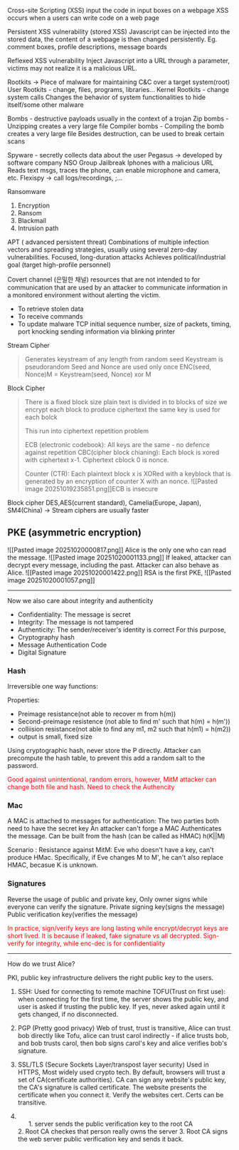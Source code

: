 Cross-site Scripting (XSS)
input the code in input boxes on a webpage
XSS occurs when a users can write code on a web page

Persistent XSS vulnerability (stored XSS)
Javascript can be injected into the stored data, the content of a webpage is then changed persistently. Eg. comment boxes, profile descriptions, message boards

Reflexed XSS vulnerability
Inject Javascript into a URL through a parameter, victims may not realize it is a malicious URL. 

Rootkits -> Piece of malware for maintaining C&C over a target system(root)
User Rootkits - change, files, programs, libraries...
Kernel Rootkits - change system calls
Changes the behavior of system functionalities to hide itself/some other malware

Bombs - destructive payloads usually in the context of a trojan
Zip bombs - Unzipping creates a very large file
Compiler bombs - Compiling the bomb creates a very large file
Besides destruction, can be used to break certain scans

Spyware - secretly collects data about the user
Pegasus -> developed by software company NSO Group
Jailbreak Iphones with a malicious URL
Reads text msgs, traces the phone, can enable microphone and camera, etc. 
Flexispy -> call logs/recordings, ;...

Ransomware 
1. Encryption
2. Ransom
3. Blackmail
4. Intrusion path

APT ( advanced persistent threat) 
Combinations of multiple infection vectors and spreading strategies, usually using several zero-day vulnerabilities. 
Focused, long-duration attacks
Achieves political/industrial goal (target high-profile personnel)

Covert channel (은밀한 채널)
resources that are not intended to for communication that are used by an attacker to communicate information in a monitored environment without alerting the victim. 
- To retrieve stolen data
- To receive commands
- To update malware
TCP initial sequence number, size of packets, timing, port knocking
sending information via blinking printer




Stream Cipher
> Generates keystream of any length from random seed
> Keystream is pseudorandom
> Seed and Nonce are used only once
> ENC(seed, Nonce)M = Keystream(seed, Nonce) xor M

Block Cipher
> There is a fixed block size 
> plain text is divided in to blocks of size
> we encrypt each block to produce ciphertext
> the same key is used for each bolck
> 
> This run into ciphertext repetition problem
> 
> ECB (electronic codebook): All keys are the same - no defence against repetition
> CBC(cipher block chianing): Each block is xored with ciphertext x-1. Ciphertext cblock 0 is nonce. 
> 
> Counter (CTR): Each plaintext block x is XORed with a keyblock that is generated by an encryption of counter X with an nonce. ![[Pasted image 20251019235851.png]]ECB is insecure

Block cipher DES,AES(current standard), Camelia(Europe, Japan), SM4(China) -> Stream ciphers are usually faster

## PKE (asymmetric encryption)
![[Pasted image 20251020000817.png]]
Alice is the only one who can read the message. 
![[Pasted image 20251020001133.png]]
If leaked, attacker can decrypt every message, including the past.
Attacker can also behave as Alice. 
![[Pasted image 20251020001422.png]]
RSA is the first PKE, 
![[Pasted image 20251020001057.png]]

----
Now we also care about integrity and authenticity
- Confidentiality: The message is secret
- Integrity: The message is not tampered
- Authenticity: The sender/receiver's identity is correct
For this purpose,
- Cryptography hash
- Message Authentication Code
- Digital Signature

### Hash
Irreversible one way functions:

Properties:
- Preimage resistance(not able to recover m from h(m))
- Second-preimage resistence (not able to find m' such that h(m) = h(m'))
- colliision resistance(not able to find any m1, m2 such that h(m1) = h(m2))
- output is small, fixed size

Using cryptographic hash, never store the P directly. 
Attacker can precompute the hash table, to prevent this add a random salt to the password. 

<font color="red">Good against unintentional, random errors, however, MitM attacker can change both file and hash. Need to check the Authencity </font>

### Mac 
A MAC is attached to messages for authentication:
The two parties both need to have the secret key
An attacker can't forge a MAC
Authenticates the message. 
Can be built from the hash (can be called as HMAC) h(K||M)

Scenario : Resistance against MitM:
Eve who doesn't have a key, can't produce HMac. Specifically, if Eve changes M to M', he can't also replace HMAC, becasue K is unknown. 

### Signatures
Reverse the usage of public and private key, 
Only owner signs while everyone can verify the signature. 
Private signing key(signs the message)
Public verification key(verifies the message)

<font color=red>In practice, sign/verify keys are long lasting while encrypt/decrypt keys are short lived. It is because if leaked, fake signature vs all decrypted. Sign-verify for integrity, while enc-dec is for confidentiality</font>

---
How do we trust Alice?

PKI, public key infrastructure delivers the right public key to the users. 

1. SSH: Used for connecting to remote machine
    TOFU(Trust on first use): when connecting for the first time, the server shows the public key, and user is asked if trusting the  public key. If yes, never asked again until it gets changed, if no disconnected. 
2. PGP (Pretty good privacy)
   Web of trust, trust is transitive, Alice can trust bob directly like Tofu, alice can trust carol indirectly - if alice trusts bob, and bob trusts carol, then bob signs carol's key and alice verifies bob's signature.
3. SSL/TLS (Secure Sockets Layer/transpost layer security)
   Used in HTTPS, Most widely used crypto tech.
   By default, browsers will trust a set of CA(certificate authorities).
   CA can sign any website's public key, the CA's signature is called certificate. The website presents the certificate when you connect it. Verify the websites cert. Certs can be transitive. 

   
   <li><ol>
   1. server sends the public verification key to the root CA</ol>
   2. Root CA checkes that person really owns the server
   3. Root CA signs the web server public verification key and sends it back.
   </li>
   
